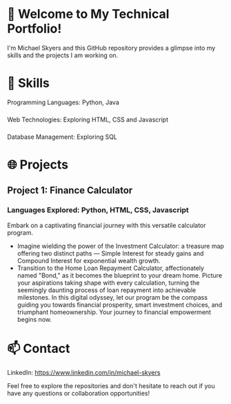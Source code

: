 # 🚀 Welcome to My Technical Portfolio!

I'm Michael Skyers and this GitHub repository provides a glimpse into my skills and the projects I am working on.

# 🔧 Skills
Programming Languages: Python, Java
###
Web Technologies: Exploring HTML, CSS and Javascript
###
Database Management: Exploring SQL

# 🌐 Projects
## Project 1: Finance Calculator
### Languages Explored: Python, HTML, CSS, Javascript
Embark on a captivating financial journey with this versatile calculator program. 
* Imagine wielding the power of the Investment Calculator: a treasure map offering two distinct paths — Simple Interest for steady gains and Compound Interest for exponential wealth growth.
* Transition to the Home Loan Repayment Calculator, affectionately named "Bond," as it becomes the blueprint to your dream home. Picture your aspirations taking shape with every calculation, turning the seemingly daunting process of loan repayment into achievable milestones.
In this digital odyssey, let our program be the compass guiding you towards financial prosperity, smart investment choices, and triumphant homeownership. Your journey to financial empowerment begins now.

# 📫 Contact
LinkedIn: https://www.linkedin.com/in/michael-skyers

Feel free to explore the repositories and don't hesitate to reach out if you have any questions or collaboration opportunities!
